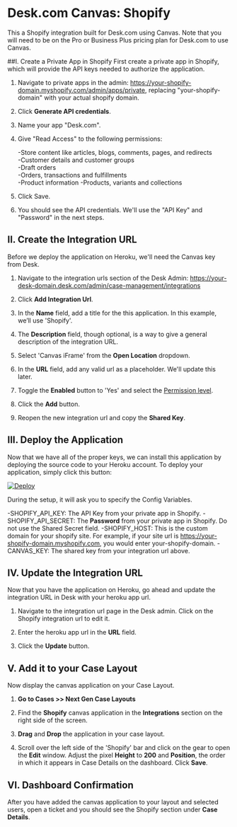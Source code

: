 # Desk.com Canvas: Shopify
This a Shopify integration built for Desk.com using Canvas. Note that you will need to be on the Pro or Business Plus pricing plan for Desk.com to use Canvas.

##I. Create a Private App in Shopify
First create a private app in Shopify, which will provide the API keys needed to authorize the application.

1. Navigate to private apps in the admin: https://your-shopify-domain.myshopify.com/admin/apps/private, replacing "your-shopify-domain" with your actual shopify domain.

2. Click **Generate API credentials**.

3. Name your app "Desk.com".

4. Give "Read Access" to the following permissions:

    -Store content like articles, blogs, comments, pages, and redirects 	
    -Customer details and customer groups 	
    -Draft orders 	
    -Orders, transactions and fulfillments 	
    -Product information 
    -Products, variants and collections 

5. Click Save.

6. You should see the API credentials. We'll use the "API Key" and "Password" in the next steps. 

## II. Create the Integration URL
Before we deploy the application on Heroku, we'll need the Canvas key from Desk.

1. Navigate to the integration urls section of the Desk Admin: https://your-desk-domain.desk.com/admin/case-management/integrations

2. Click **Add Integration Url**.

3. In the **Name** field, add a title for the this application. In this example, we’ll use 'Shopify'.

4. The **Description** field, though optional, is a way to give a general description of the integration URL.

5. Select 'Canvas iFrame' from the **Open Location** dropdown.

6. In the **URL** field, add any valid url as a placeholder. We'll update this later.

7. Toggle the **Enabled** button to 'Yes' and select the [Permission level](https://support.desk.com/customer/portal/articles/1146981?b_id=7112&t=568640).

8. Click the **Add** button.

9. Reopen the new integration url and copy the **Shared Key**.

## III. Deploy the Application
Now that we have all of the proper keys, we can install this application by deploying the source code to your Heroku account. To deploy your application, simply click this button:

[![Deploy](https://www.herokucdn.com/deploy/button.png)](https://heroku.com/deploy?template=https%3A%2F%2Fgithub.com%2Fdesklabs%2Fshopify-canvas%2Ftree%2Fmaster)

During the setup, it will ask you to specify the Config Variables.

  -SHOPIFY\_API\_KEY: The API Key from your private app in Shopify.
  -SHOPIFY\_API\_SECRET: The **Password** from your private app in Shopify. Do not use the Shared Secret field. 
  -SHOPIFY\_HOST: This is the custom domain for your shopify site. For example, if your site url is https://your-shopify-domain.myshopify.com, you would enter your-shopify-domain.
  -CANVAS\_KEY: The shared key from your integration url above. 

## IV. Update the Integration URL
Now that you have the application on Heroku, go ahead and update the integration URL in Desk with your heroku app url.

1. Navigate to the integration url page in the Desk admin. Click on the Shopify integration url to edit it. 

2. Enter the heroku app url in the **URL** field. 

3. Click the **Update** button.

## V. Add it to your Case Layout
Now display the canvas application on your Case Layout.

1. **Go to Cases >> Next Gen Case Layouts**

2. Find the **Shopify** canvas application in the **Integrations** section on the right side of the screen.

3. **Drag** and **Drop** the application in your case layout.

4. Scroll over the left side of the 'Shopify' bar and click on the gear to open the **Edit** window. Adjust the pixel **Height** to **200** and **Position**, the order in which it appears in Case Details on the dashboard. Click **Save**.

## VI. Dashboard Confirmation
After you have added the canvas application to your layout and selected users, open a ticket and you should see the Shopify section under **Case Details**.
